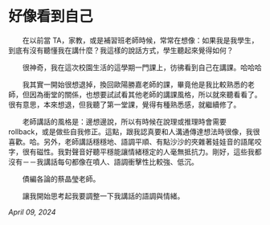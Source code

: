 # 好像看到自己

　　在以前當 TA，家教，或是補習班老師時候，常常在想像：如果我是我學生，到底有沒有聽懂我在講什麼？我這樣的說話方式，學生聽起來覺得如何？

　　很神奇，我在這次校園生活的這學期一門課上，彷彿看到自己在講課。哈哈哈

　　我其實一開始很想退掉，換回歐陽勝嘉老師的課，畢竟他是我比較熟悉的老師，但因為衝堂的關係，也想要試試看其他老師的講課風格，所以就來聽看看了。很有意思，本來想退，但我聽了第一堂課，覺得有種熟悉感，就繼續修了。

　　老師講話的風格是：邊想邊說，所以有時候在說理或推理時會需要 rollback，或是做些自我修正。這點，跟我認真要和人溝通傳達想法時很像，我很喜歡。哈。另外，老師講話穩穩地、語調平順、有點沙沙的夾雜著娃娃音的語尾咬字，很有磁性。我對聲音好聽平穩能讓情緒穩定的人毫無抵抗力。剛好，這些我都沒有－－我講話每句都像在噴人、語調衝擊性比較強、低沉。

　　債編各論的蔡晶瑩老師。

　　讓我開始思考起我要調整一下我講話的語調與情緒。



_April 09, 2024_
